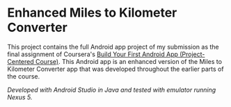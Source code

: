 # Enhanced Miles to Kilometer Converter
 This project contains the full Android app project of my submission as the final assignment of Coursera's [Build Your First Android App (Project-Centered Course)](https://www.coursera.org/learn/android-app). This Android app is an enhanced version of the Miles to Kilometer Converter app that was developed throughout the earlier parts of the course.
 
 *Developed with Android Studio in Java and tested with emulator running Nexus 5.*
